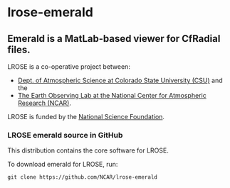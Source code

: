 # lrose-emerald

## Emerald is a MatLab-based viewer for CfRadial files.

LROSE is a co-operative project between:

  * [Dept. of Atmospheric Science at Colorado State University (CSU)](http://www.atmos.colostate.edu/) and the
  * [The Earth Observing Lab at the National Center for Atmospheric Research (NCAR)](https://www.eol.ucar.edu/content/lidar-radar-open-software-environment).

LROSE is funded by the [National Science Foundation](https://www.nsf.gov).

### LROSE emerald source in GitHub

This distribution contains the core software for LROSE.

To download emerald for LROSE, run:

```
git clone https://github.com/NCAR/lrose-emerald
```

